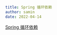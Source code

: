 ```yaml
title: Spring 循环依赖
author: samin
date: 2022-04-14
```

[Spring 循环依赖](https://gaudy-feels-700.notion.site/Spring-ea8f088ac76545bbb2e9304350c6f474)